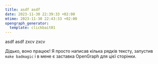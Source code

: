 ```yaml
---
title: asdf asdf
date: 2023-11-30 22:39:33 +02:00
mtime: 2023-11-30 22:43:33 +02:00
opengraph_generator:
  template: clickbait01
---
```


asdf asdf zxcv zxcv

Дідько, воно працює! Я просто написав кілька рядків тексту, запустив `make badmagic` і в мене є заставка OpenGraph для цієї сторінки.
